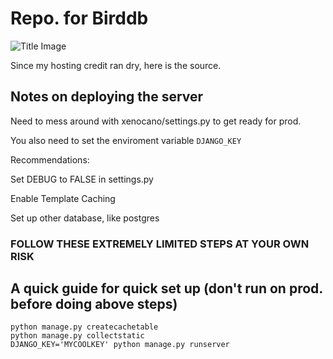 # Repo. for Birddb

![Title Image]('resources/title.png')

Since my hosting credit ran dry, here is the source.

## Notes on deploying the server

Need to mess around with xenocano/settings.py to get ready for prod.

You also need to set the enviroment variable `DJANGO_KEY`

Recommendations:

Set DEBUG to FALSE in settings.py

Enable Template Caching

Set up other database, like postgres

### FOLLOW THESE EXTREMELY LIMITED STEPS AT YOUR OWN RISK

## A quick guide for quick set up (don't run on prod. before doing above steps)

```
python manage.py createcachetable
python manage.py collectstatic
DJANGO_KEY='MYCOOLKEY' python manage.py runserver
```
